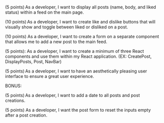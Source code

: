 <!-- (5 points): As a developer, I want to make at least 7 good, consistent commits.  -->

<!-- (5 points): As a developer, I want to use the Create-React-App command to create my React project.  -->

(5 points) As a developer, I want to display all posts (name, body, and liked status) within a feed on the main page.

(10 points) As a developer, I want to create like and dislike buttons that will visually show and toggle between liked or disliked on a post.

(10 points) As a developer, I want to create a form on a separate component that allows me to add a new post to the main feed.

(5 points): As a developer, I want to create a minimum of three React components and use them within my React application. (EX: CreatePost, DisplayPosts, Post, NavBar)

(5 points) As a developer, I want to have an aesthetically pleasing user interface to ensure a great user experience.

BONUS:

(5 points) As a developer, I want to add a date to all posts and post creations.

(5 points) As a developer, I want the post form to reset the inputs empty after a post creation.
